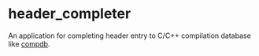 # header_completer

An application for completing header entry to C/C++ compilation database like [compdb](https://github.com/Sarcasm/compdb).
